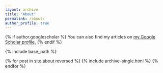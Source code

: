 ```yaml
---
layout: archive
title: "About"
permalink: /about/
author_profile: true
---
```


{% if author.googlescholar %}
  You can also find my articles on <u><a href="{{author.googlescholar}}">my Google Scholar profile</a>.</u>
{% endif %}

{% include base_path %}

{% for post in site.about reversed %}
  {% include archive-single.html %}
{% endfor %}
